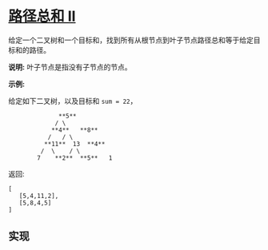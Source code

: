 # [路径总和 II](https://leetcode-cn.com/problems/path-sum-ii/)

给定一个二叉树和一个目标和，找到所有从根节点到叶子节点路径总和等于给定目标和的路径。

**说明:** 叶子节点是指没有子节点的节点。

**示例:**

给定如下二叉树，以及目标和 `sum = 22`，

```
              **5**
             / \
            **4**   **8**
           /   / \
          **11**  13  **4**
         /  \    / \
        7    **2**  **5**   1
```

返回:

```
[
   [5,4,11,2],
   [5,8,4,5]
]
```

## 实现

